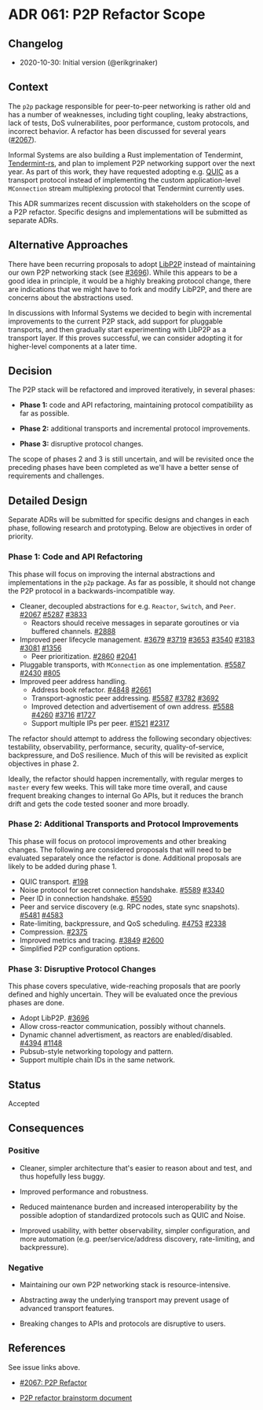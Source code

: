 # ADR 061: P2P Refactor Scope

## Changelog

- 2020-10-30: Initial version (@erikgrinaker)

## Context

The `p2p` package responsible for peer-to-peer networking is rather old and has a number of weaknesses, including tight coupling, leaky abstractions, lack of tests, DoS vulnerabilites, poor performance, custom protocols, and incorrect behavior. A refactor has been discussed for several years ([#2067](https://github.com/yenkuanlee/tendermint/issues/2067)).

Informal Systems are also building a Rust implementation of Tendermint, [Tendermint-rs](https://github.com/informalsystems/tendermint-rs), and plan to implement P2P networking support over the next year. As part of this work, they have requested adopting e.g. [QUIC](https://datatracker.ietf.org/doc/draft-ietf-quic-transport/) as a transport protocol instead of implementing the custom application-level `MConnection` stream multiplexing protocol that Tendermint currently uses.

This ADR summarizes recent discussion with stakeholders on the scope of a P2P refactor. Specific designs and implementations will be submitted as separate ADRs.

## Alternative Approaches

There have been recurring proposals to adopt [LibP2P](https://libp2p.io) instead of maintaining our own P2P networking stack (see [#3696](https://github.com/yenkuanlee/tendermint/issues/3696)). While this appears to be a good idea in principle, it would be a highly breaking protocol change, there are indications that we might have to fork and modify LibP2P, and there are concerns about the abstractions used.

In discussions with Informal Systems we decided to begin with incremental improvements to the current P2P stack, add support for pluggable transports, and then gradually start experimenting with LibP2P as a transport layer. If this proves successful, we can consider adopting it for higher-level components at a later time.

## Decision

The P2P stack will be refactored and improved iteratively, in several phases:

* **Phase 1:** code and API refactoring, maintaining protocol compatibility as far as possible.

* **Phase 2:** additional transports and incremental protocol improvements.

* **Phase 3:** disruptive protocol changes.

The scope of phases 2 and 3 is still uncertain, and will be revisited once the preceding phases have been completed as we'll have a better sense of requirements and challenges.

## Detailed Design

Separate ADRs will be submitted for specific designs and changes in each phase, following research and prototyping. Below are objectives in order of priority.

### Phase 1: Code and API Refactoring

This phase will focus on improving the internal abstractions and implementations in the `p2p` package. As far as possible, it should not change the P2P protocol in a backwards-incompatible way.

* Cleaner, decoupled abstractions for e.g. `Reactor`, `Switch`, and `Peer`. [#2067](https://github.com/yenkuanlee/tendermint/issues/2067) [#5287](https://github.com/yenkuanlee/tendermint/issues/5287) [#3833](https://github.com/yenkuanlee/tendermint/issues/3833)
    * Reactors should receive messages in separate goroutines or via buffered channels. [#2888](https://github.com/yenkuanlee/tendermint/issues/2888)
* Improved peer lifecycle management. [#3679](https://github.com/yenkuanlee/tendermint/issues/3679) [#3719](https://github.com/yenkuanlee/tendermint/issues/3719) [#3653](https://github.com/yenkuanlee/tendermint/issues/3653) [#3540](https://github.com/yenkuanlee/tendermint/issues/3540) [#3183](https://github.com/yenkuanlee/tendermint/issues/3183) [#3081](https://github.com/yenkuanlee/tendermint/issues/3081) [#1356](https://github.com/yenkuanlee/tendermint/issues/1356)
    * Peer prioritization. [#2860](https://github.com/yenkuanlee/tendermint/issues/2860) [#2041](https://github.com/yenkuanlee/tendermint/issues/2041)
* Pluggable transports, with `MConnection` as one implementation. [#5587](https://github.com/yenkuanlee/tendermint/issues/5587) [#2430](https://github.com/yenkuanlee/tendermint/issues/2430) [#805](https://github.com/yenkuanlee/tendermint/issues/805)
* Improved peer address handling.
    * Address book refactor. [#4848](https://github.com/yenkuanlee/tendermint/issues/4848) [#2661](https://github.com/yenkuanlee/tendermint/issues/2661)
    * Transport-agnostic peer addressing. [#5587](https://github.com/yenkuanlee/tendermint/issues/5587) [#3782](https://github.com/yenkuanlee/tendermint/issues/3782) [#3692](https://github.com/yenkuanlee/tendermint/issues/3692)
    * Improved detection and advertisement of own address. [#5588](https://github.com/yenkuanlee/tendermint/issues/5588) [#4260](https://github.com/yenkuanlee/tendermint/issues/4260) [#3716](https://github.com/yenkuanlee/tendermint/issues/3716) [#1727](https://github.com/yenkuanlee/tendermint/issues/1727)
    * Support multiple IPs per peer. [#1521](https://github.com/yenkuanlee/tendermint/issues/1521) [#2317](https://github.com/yenkuanlee/tendermint/issues/2317)

The refactor should attempt to address the following secondary objectives: testability, observability, performance, security, quality-of-service, backpressure, and DoS resilience. Much of this will be revisited as explicit objectives in phase 2.

Ideally, the refactor should happen incrementally, with regular merges to `master` every few weeks. This will take more time overall, and cause frequent breaking changes to internal Go APIs, but it reduces the branch drift and gets the code tested sooner and more broadly.

### Phase 2: Additional Transports and Protocol Improvements

This phase will focus on protocol improvements and other breaking changes. The following are considered proposals that will need to be evaluated separately once the refactor is done. Additional proposals are likely to be added during phase 1.

* QUIC transport. [#198](https://github.com/tendermint/spec/issues/198)
* Noise protocol for secret connection handshake. [#5589](https://github.com/yenkuanlee/tendermint/issues/5589) [#3340](https://github.com/yenkuanlee/tendermint/issues/3340)
* Peer ID in connection handshake. [#5590](https://github.com/yenkuanlee/tendermint/issues/5590)
* Peer and service discovery (e.g. RPC nodes, state sync snapshots). [#5481](https://github.com/yenkuanlee/tendermint/issues/5481) [#4583](https://github.com/yenkuanlee/tendermint/issues/4583)
* Rate-limiting, backpressure, and QoS scheduling. [#4753](https://github.com/yenkuanlee/tendermint/issues/4753) [#2338](https://github.com/yenkuanlee/tendermint/issues/2338)
* Compression. [#2375](https://github.com/yenkuanlee/tendermint/issues/2375)
* Improved metrics and tracing. [#3849](https://github.com/yenkuanlee/tendermint/issues/3849) [#2600](https://github.com/yenkuanlee/tendermint/issues/2600)
* Simplified P2P configuration options.

### Phase 3: Disruptive Protocol Changes

This phase covers speculative, wide-reaching proposals that are poorly defined and highly uncertain. They will be evaluated once the previous phases are done.

* Adopt LibP2P. [#3696](https://github.com/yenkuanlee/tendermint/issues/3696)
* Allow cross-reactor communication, possibly without channels.
* Dynamic channel advertisment, as reactors are enabled/disabled. [#4394](https://github.com/yenkuanlee/tendermint/issues/4394) [#1148](https://github.com/yenkuanlee/tendermint/issues/1148)
* Pubsub-style networking topology and pattern.
* Support multiple chain IDs in the same network.

## Status

Accepted

## Consequences

### Positive

* Cleaner, simpler architecture that's easier to reason about and test, and thus hopefully less buggy.

* Improved performance and robustness.

* Reduced maintenance burden and increased interoperability by the possible adoption of standardized protocols such as QUIC and Noise.

* Improved usability, with better observability, simpler configuration, and more automation (e.g. peer/service/address discovery, rate-limiting, and backpressure).

### Negative

* Maintaining our own P2P networking stack is resource-intensive.

* Abstracting away the underlying transport may prevent usage of advanced transport features.

* Breaking changes to APIs and protocols are disruptive to users.

## References

See issue links above.

- [#2067: P2P Refactor](https://github.com/yenkuanlee/tendermint/issues/2067)

- [P2P refactor brainstorm document](https://docs.google.com/document/d/1FUTADZyLnwA9z7ndayuhAdAFRKujhh_y73D0ZFdKiOQ/edit?pli=1#)
